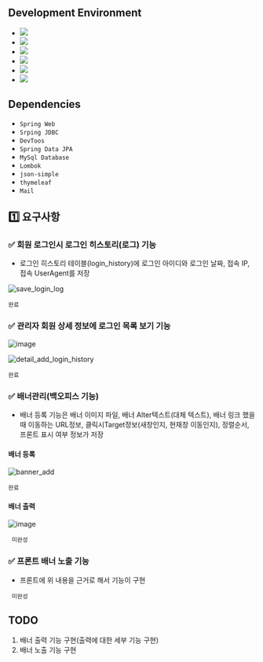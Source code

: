 
## Development Environment

- <img src="https://img.shields.io/badge/Windows-blue?style=flat&logo=windows&logoColor=white"/> 
- <img src="https://img.shields.io/badge/intellij-red?style=flat&logo=intellijidea&logoColor=white"/> 
- <img src="https://img.shields.io/badge/JDK_1.8-red?style=flat&logo=&logoColor=white"/>
- <img src="https://img.shields.io/badge/MySQL-blue?style=flat&logo=mysql&logoColor=white"/>
- <img src="https://img.shields.io/badge/Maven-pink?style=flat&logo=gradle&logoColor=white"/>
- <img src="https://img.shields.io/badge/Github-grey?style=flat&logo=github&logoColor=white"/>

## Dependencies
- ````Spring Web````
- ````Srping JDBC````
- ````DevToos````
- ````Spring Data JPA````
- ````MySql Database````
- ````Lombok````
- ````json-simple````
- ````thymeleaf````
- ````Mail````


## 1️⃣ 요구사항


### ✅ 회원 로그인시 로그인 히스토리(로그) 기능 

- 로그인 히스토리 테이블(login_history)에 로그인 아이디와 로그인 날짜, 접속 IP, 접속 UserAgent를 저장

![save_login_log](https://github.com/jinyngg/fastlms3-project/assets/96164211/5113f2c2-2fdb-4c03-a362-b9a204b8224d)

```완료```

### ✅ 관리자 회원 상세 정보에 로그인 목록 보기 기능

![image](https://github.com/jinyngg/fastlms3-project/assets/96164211/869a0ef0-bcd9-40e4-ab7c-66639043403f)

![detail_add_login_history](https://github.com/jinyngg/fastlms3-project/assets/96164211/f7b4d07a-a999-40a9-8c00-ac5ccb3a2545)

```완료```

### ✅ 배너관리(백오피스 기능)
- 배너 등록 기능은 배너 이미지 파일, 배너 Alter텍스트(대체 텍스트), 배너 링크 했을때 이동하는 URL정보, 클릭시Target정보(새창인지, 현재창 이동인지), 정렬순서, 프론트 표시 여부 정보가 저장

#### 배너 등록

![banner_add](https://github.com/jinyngg/fastlms3-project/assets/96164211/ed16f156-3840-486d-91f1-554b1972cc74)

```완료```

#### 배너 출력

![image](https://github.com/jinyngg/fastlms3-project/assets/96164211/cd33e743-69e9-411a-967f-8cb44aa20582)

``` 미완성```

### ✅ 프론트 배너 노출 기능
- 프론트에 위 내용을 근거로 해서 기능이 구현

``` 미완성```

## TODO

1. 배너 출력 기능 구현(출력에 대한 세부 기능 구현)
2. 배너 노출 기능 구현
